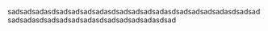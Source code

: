 sadsadsadasdsadsadsadsadasdsadsadsadsadasdsadsadsadsadasdsadsadsadsadasdsadsadsadsadasdsadsadsadsadasdsad